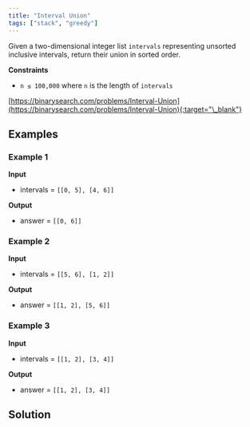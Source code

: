 ```yaml
---
title: "Interval Union"
tags: ["stack", "greedy"]
---
```


Given a two-dimensional integer list `intervals` representing unsorted inclusive intervals, return their union in sorted order.

**Constraints**

- `n ≤ 100,000` where `n` is the length of `intervals`

[https://binarysearch.com/problems/Interval-Union](https://binarysearch.com/problems/Interval-Union){:target="\_blank"}

## Examples

### Example 1

**Input**

- intervals = `[[0, 5], [4, 6]]`

**Output**

- answer = `[[0, 6]]`

### Example 2

**Input**

- intervals = `[[5, 6], [1, 2]]`

**Output**

- answer = `[[1, 2], [5, 6]]`

### Example 3

**Input**

- intervals = `[[1, 2], [3, 4]]`

**Output**

- answer = `[[1, 2], [3, 4]]`

## Solution

<script src="https://gist.github.com/yaeba/16da7be5123724fcf6eccc25581cef5a.js?file=Interval-Union.py"></script>
